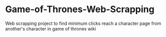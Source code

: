 # Game-of-Thrones-Web-Scrapping
Web scrapping project to find minimum clicks reach a character page from another's character in game of thrones wiki
